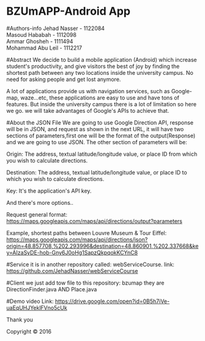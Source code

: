 # BZUmAPP-Android App

#Authors-info
Jehad Nasser - 1122084 <br />
Masoud Hababah - 1112098 <br />
Ammar Ghosheh - 1111494 <br />
Mohammad Abu Leil - 1112217

#Abstract
We decide to build a mobile application (Android) which increase student's productivity, and give visitors the best of joy by finding the shortest path between any two locations inside the university campus. No need for asking people and get lost anymore.

A lot of applications provide us with navigation services, such as Google-map, waze...etc, these applications are easy to use and have tons of features. But inside the university campus there is a lot of limitation so here we go. we will take advantages of Google's APIs to achieve that.

#About the JSON File
We are going to use Google Direction API, response will be in JSON, and request as shown in the next URL, it will have two sections of parameters,first one will be the format of the output(Response) and we are going to use JSON. The other section of parameters will be:

Origin: The address, textual latitude/longitude value, or place ID from which you wish to calculate directions.

Destination: The address, textual latitude/longitude value, or place ID to which you wish to calculate directions.

Key: It's the application's API key.

And there's more options..

Request general format: 
https://maps.googleapis.com/maps/api/directions/output?parameters
 
Example, shortest paths between Louvre Museum & Tour Eiffel:
https://maps.googleapis.com/maps/api/directions/json?origin=48.857708,%202.293996&destination=48.860901,%202.337668&key=AIzaSyDE-hob-Gny6J0oHg1SapzQkpqokKCYnC8

#Service 
it is in another repository called: webServiceCourse.
link: https://github.com/JehadNasser/webServiceCourse

#Client
we just add tow file to this repository: bzumap
they are DirectionFinder.java AND Place.java 

#Demo video
Link: https://drive.google.com/open?id=0B5h7iVe-uaEqUHJYeklFVno5cUk

Thank you 


Copyright © 2016
